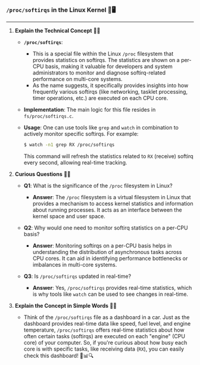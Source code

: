 ### `/proc/softirqs` in the Linux Kernel 📂🖥️

---

1. **Explain the Technical Concept** 📘✨

   - **`/proc/softirqs`**:
     - This is a special file within the Linux `/proc` filesystem that provides statistics on softirqs. The statistics are shown on a per-CPU basis, making it valuable for developers and system administrators to monitor and diagnose softirq-related performance on multi-core systems.
     - As the name suggests, it specifically provides insights into how frequently various softirqs (like networking, tasklet processing, timer operations, etc.) are executed on each CPU core.
   
   - **Implementation**: The main logic for this file resides in `fs/proc/softirqs.c`.

   - **Usage**: One can use tools like `grep` and `watch` in combination to actively monitor specific softirqs. For example:
     ```bash
     $ watch -n1 grep RX /proc/softirqs
     ```
     This command will refresh the statistics related to `RX` (receive) softirq every second, allowing real-time tracking.

2. **Curious Questions** 🤔💡

   - **Q1**: What is the significance of the `/proc` filesystem in Linux?
     - **Answer**: The `/proc` filesystem is a virtual filesystem in Linux that provides a mechanism to access kernel statistics and information about running processes. It acts as an interface between the kernel space and user space.
     
   - **Q2**: Why would one need to monitor softirq statistics on a per-CPU basis?
     - **Answer**: Monitoring softirqs on a per-CPU basis helps in understanding the distribution of asynchronous tasks across CPU cores. It can aid in identifying performance bottlenecks or imbalances in multi-core systems.
   
   - **Q3**: Is `/proc/softirqs` updated in real-time?
     - **Answer**: Yes, `/proc/softirqs` provides real-time statistics, which is why tools like `watch` can be used to see changes in real-time.

3. **Explain the Concept in Simple Words** 🎈🍎

   - Think of the `/proc/softirqs` file as a dashboard in a car. Just as the dashboard provides real-time data like speed, fuel level, and engine temperature, `/proc/softirqs` offers real-time statistics about how often certain tasks (softirqs) are executed on each "engine" (CPU core) of your computer. So, if you're curious about how busy each core is with specific tasks, like receiving data (`RX`), you can easily check this dashboard! 🚗📊🔍
